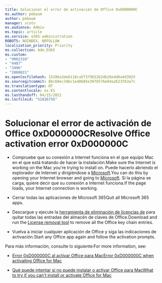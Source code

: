 ```yaml
---
title: Solucionar el error de activación de Office 0xD000000C
ms.author: pebaum
author: pebaum
manager: scotv
ms.audience: Admin
ms.topic: article
ms.service: o365-administration
ROBOTS: NOINDEX, NOFOLLOW
localization_priority: Priority
ms.collection: Adm_O365
ms.custom:
- "9002310"
- "4487"
- "3496"
- "2000021"
ms.openlocfilehash: 15286a34e6118ca5f379b52b2db26e4d6a4d3925
ms.sourcegitcommit: 8bc60ec34bc1e40685e3976576e04a2623f63a7c
ms.translationtype: HT
ms.contentlocale: es-ES
ms.lasthandoff: 04/15/2021
ms.locfileid: "51826756"
---
```

# <a name="resolve-office-activation-error-0xd000000c"></a><span data-ttu-id="df2ae-102">Solucionar el error de activación de Office 0xD000000C</span><span class="sxs-lookup"><span data-stu-id="df2ae-102">Resolve Office activation error 0xD000000C</span></span>

- <span data-ttu-id="df2ae-103">Compruebe que su conexión a Internet funciona en el que equipo Mac en el que está tratando de hacer la instalación.</span><span class="sxs-lookup"><span data-stu-id="df2ae-103">Make sure the Internet is working on the Mac you're trying to install on.</span></span> <span data-ttu-id="df2ae-104">Puede hacerlo abriendo el explorador de Internet y dirigiéndose a [Microsoft](https://www.microsoft.com).</span><span class="sxs-lookup"><span data-stu-id="df2ae-104">You can do this by opening your Internet browser and going to [Microsoft](https://www.microsoft.com).</span></span> <span data-ttu-id="df2ae-105">Si la página se carga, quiere decir que su conexión a Internet funciona.</span><span class="sxs-lookup"><span data-stu-id="df2ae-105">If the page loads, your Internet connection is working.</span></span>

- <span data-ttu-id="df2ae-106">Cerrar todas las aplicaciones de Microsoft 365</span><span class="sxs-lookup"><span data-stu-id="df2ae-106">Quit all Microsoft 365 apps.</span></span>

- <span data-ttu-id="df2ae-107">Descargue y ejecute la [herramienta de eliminación de licencias de](https://go.microsoft.com/fwlink/?linkid=849815) para quitar todas las entradas del almacén de claves de Office.</span><span class="sxs-lookup"><span data-stu-id="df2ae-107">Download and run the [License removal tool](https://go.microsoft.com/fwlink/?linkid=849815) to remove all the Office key chain entries.</span></span>

- <span data-ttu-id="df2ae-108">Vuelva a iniciar cualquier aplicación de Office y siga las indicaciones de activación.</span><span class="sxs-lookup"><span data-stu-id="df2ae-108">Start any Office app again and follow the activation prompts.</span></span>

<span data-ttu-id="df2ae-109">Para más información, consulte lo siguiente:</span><span class="sxs-lookup"><span data-stu-id="df2ae-109">For more information, see:</span></span>

- [<span data-ttu-id="df2ae-110">Error 0xD000000C al activar Office para Mac</span><span class="sxs-lookup"><span data-stu-id="df2ae-110">Error 0xD000000C when activating Office for Mac</span></span>](https://support.office.com/article/error-0xd000000c-when-activating-office-for-mac-da865931-4658-4829-ba2d-8133390c6d25)

- [<span data-ttu-id="df2ae-111">Qué puede intentar si no puede instalar o activar Office para Mac</span><span class="sxs-lookup"><span data-stu-id="df2ae-111">What to try if you can't install or activate Office for Mac</span></span>](https://support.office.com/article/what-to-try-if-you-can-t-install-or-activate-office-for-mac-5efba2b4-b1e6-4e5f-bf3c-6ab945d03dea)
